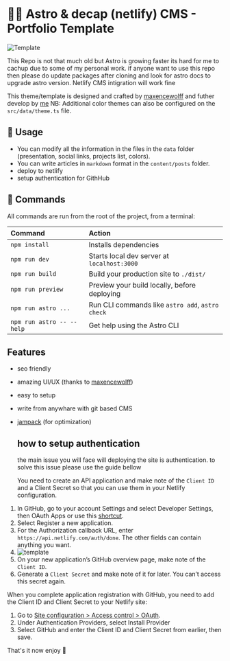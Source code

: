 # 👨‍🚀 Astro & decap (netlify) CMS - Portfolio Template

![Template](https://astro-decapcms-starter.netlify.app/opengraph-image.jpg)

This Repo is not that much old but Astro is growing faster its hard for me to cachup due to some of my personal work. if anyone want to use this repo then please do update packages after cloning and look for astro docs to upgrade astro version. Netlify CMS intigration will work fine

This theme/template is designed and crafted by [maxencewolff](https://www.maxencewolff.com) and futher develop by [me](https://codenanshu.in) 
NB: Additional color themes can also be configured on the `src/data/theme.ts` file.

## 🥷 Usage

- You can modify all the information in the files in the `data` folder (presentation, social links, projects list, colors).
- You can write articles in `markdown` format in the `content/posts` folder.
- deploy to netlify
- setup authentication for GithHub

## 🧞 Commands

All commands are run from the root of the project, from a terminal:

| Command                   | Action                                           |
| :------------------------ | :----------------------------------------------- |
| `npm install`             | Installs dependencies                            |
| `npm run dev`             | Starts local dev server at `localhost:3000`      |
| `npm run build`           | Build your production site to `./dist/`          |
| `npm run preview`         | Preview your build locally, before deploying     |
| `npm run astro ...`       | Run CLI commands like `astro add`, `astro check` |
| `npm run astro -- --help` | Get help using the Astro CLI                     |

## Features
- seo friendly
- amazing UI/UX (thanks to [maxencewolff](https://www.maxencewolff.com))
- easy to setup
- write from anywhare with git based CMS
- [jampack](https://github.com/divriots/jampack) (for optimization)

  ## how to setup authentication
  the main issue you will face will deploying the site is authentication. to solve this issue please use the guide bellow

  You need to create an API application and make note of the `Client ID` and a Client Secret so that you can use them in your Netlify configuration.

1. In GitHub, go to your account Settings and select Developer Settings, then OAuth Apps or use this [shortcut](https://github.com/settings/developers).
2. Select Register a new application.
3. For the Authorization callback URL, enter `https://api.netlify.com/auth/done`. The other fields can contain anything you want.
4. ![template](https://d33wubrfki0l68.cloudfront.net/67edd5b656c432888d736cd40125cb61376905bb/120ac/images/visitor-access-github-oauth-config.png)
5. On your new application’s GitHub overview page, make note of the `Client ID`.
6. Generate a `Client Secret` and make note of it for later. You can’t access this secret again.

When you complete application registration with GitHub, you need to add the Client ID and Client Secret to your Netlify site:
1. Go to [Site configuration > Access control > OAuth](https://app.netlify.com/sites/astro-decapcms-starter/configuration/access#oauth).
2. Under Authentication Providers, select Install Provider
3. Select GitHub and enter the Client ID and Client Secret from earlier, then save.

That's it now enjoy 🥂



<!-- markdownlint-restore -->
<!-- prettier-ignore-end -->

<!-- ALL-CONTRIBUTORS-LIST:END -->
<!-- prettier-ignore-start -->
<!-- markdownlint-disable -->

<!-- markdownlint-restore -->
<!-- prettier-ignore-end -->

<!-- ALL-CONTRIBUTORS-LIST:END -->
